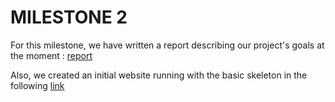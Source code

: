 # MILESTONE 2

For this milestone, we have written a report describing our project's goals at the moment : [report](./Report_Milestone_2_Datart.pdf)

Also, we created an initial website running with the basic skeleton in the following [link](https://jeremybensoussan.github.io/)
